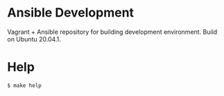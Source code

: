 # Ansible Development

Vagrant + Ansible repository for building development environment. Build on Ubuntu 20.04.1.

# Help

```
$ make help
```
